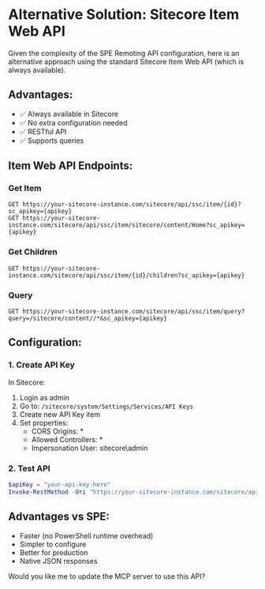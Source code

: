 # Alternative Solution: Sitecore Item Web API

Given the complexity of the SPE Remoting API configuration, here is an alternative approach using the standard Sitecore Item Web API (which is always available).

## Advantages:
- ✅ Always available in Sitecore
- ✅ No extra configuration needed
- ✅ RESTful API
- ✅ Supports queries

## Item Web API Endpoints:

### Get Item
```
GET https://your-sitecore-instance.com/sitecore/api/ssc/item/{id}?sc_apikey={apikey}
GET https://your-sitecore-instance.com/sitecore/api/ssc/item/sitecore/content/Home?sc_apikey={apikey}
```

### Get Children
```
GET https://your-sitecore-instance.com/sitecore/api/ssc/item/{id}/children?sc_apikey={apikey}
```

### Query
```
GET https://your-sitecore-instance.com/sitecore/api/ssc/item/query?query=/sitecore/content//*&sc_apikey={apikey}
```

## Configuration:

### 1. Create API Key

In Sitecore:
1. Login as admin
2. Go to: `/sitecore/system/Settings/Services/API Keys`
3. Create new API Key item
4. Set properties:
   - CORS Origins: *
   - Allowed Controllers: *
   - Impersonation User: sitecore\admin

### 2. Test API

```powershell
$apiKey = "your-api-key-here"
Invoke-RestMethod -Uri "https://your-sitecore-instance.com/sitecore/api/ssc/item/sitecore/content?sc_apikey=$apiKey"
```

## Advantages vs SPE:
- Faster (no PowerShell runtime overhead)
- Simpler to configure
- Better for production
- Native JSON responses

Would you like me to update the MCP server to use this API?
